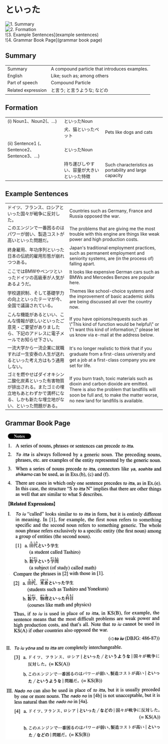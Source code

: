 # といった

![1. Summary](summary)<br>
![2. Formation](formation)<br>
![3. Example Sentences](example sentences)<br>
![4. Grammar Book Page](grammar book page)<br>


## Summary

<table><tr>   <td>Summary</td>   <td>A compound particle that introduces examples.</td></tr><tr>   <td>English</td>   <td>Like; such as; among others</td></tr><tr>   <td>Part of speech</td>   <td>Compound Particle</td></tr><tr>   <td>Related expression</td>   <td>と言う; と言うような; などの</td></tr></table>

## Formation

<table class="table"><tbody><tr class="tr head"><td class="td"><span class="numbers">(i)</span> <span class="bold">Noun<span class="subscript">1</span>、Noun<span class="subscript">2</span>(、…)</span> </td><td class="td"><span class="concept">といった</span><span>Noun</span></td><td class="td"></td></tr><tr class="tr"><td class="td"></td><td class="td"><span>犬、猫</span><span class="concept">といった</span><span>ペット</span></td><td class="td"><span>Pets like dogs and cats</span></td></tr><tr class="tr head"><td class="td"><span class="numbers">(ii)</span> <span class="bold">Sentence1 (、Sentence2、Sentence3、…)</span> </td><td class="td"><span class="concept">といった</span><span>Noun</span></td><td class="td"></td></tr><tr class="tr"><td class="td"></td><td class="td"><span>持ち運びしやすい、容量が大きい</span><span class="concept">といった</span><span>特徴</span></td><td class="td"><span>Such characteristics as portability and large capacity</span></td></tr></tbody></table>

## Example Sentences

<table><tr>   <td>ドイツ、フランス、ロシアといった国々が戦争に反対した。</td>   <td>Countries such as Germany, France and Russia opposed the war.</td></tr><tr>   <td>このエンジンで一番困るのはパワーが弱い、製造コストが高いといった問題だ。</td>   <td>The problems that are giving me the most trouble with this engine are things like weak power and high production costs.</td></tr><tr>   <td>終身雇用、年功序列といった日本の伝統的雇用形態が崩れつつある。</td>   <td>Japan's traditional employment practices, such as permanent employment and seniority systems, are (in the process of) falling apart.</td></tr><tr>   <td>ここではBMWやベンツといったドイツの高級車が人気があるようだ。</td>   <td>It looks like expensive German cars such as BMWs and Mercedes Benzes are popular here.</td></tr><tr>   <td>学校選択制、そして基礎学力の向上といったテーマが今、全国で議論されている。</td>   <td>Themes like school-choice systems and the improvement of basic academic skills are being discussed all over the country now.</td></tr><tr>   <td>こんな機能があるといい、こんな情報が欲しいといったご意見・ご要望がありましたら、下記のアドレスに電子メールでお知らせ下さい。</td>   <td>If you have opinions/requests such as \"This kind of function would be helpful\" or \"I want this kind of information,\" please let us know via e-mail at the address below.</td></tr><tr>   <td>一流大学から一流企業に就職すれば一生安泰の人生が送れるといった考え方はもう通用しない。</td>   <td>It's no longer realistic to think that if you graduate from a ﬁrst-class university and get a job at a ﬁrst-class company you are set for life.</td></tr><tr>   <td>ゴミを燃やせばダイオキシン二酸化炭素といった有害物質が排出される。またゴミの埋立地もあとわずかで満杯になる、しかも新たな埋立地がない、といった問題がある。</td>   <td>If you burn trash, toxic materials such as dioxin and carbon dioxide are emitted. There is also the problem that landﬁlls will soon be full and, to make the matter worse, no new land for landﬁlls is available.</td></tr></table>

## Grammar Book Page

![](../img/Advancedといった.png)

